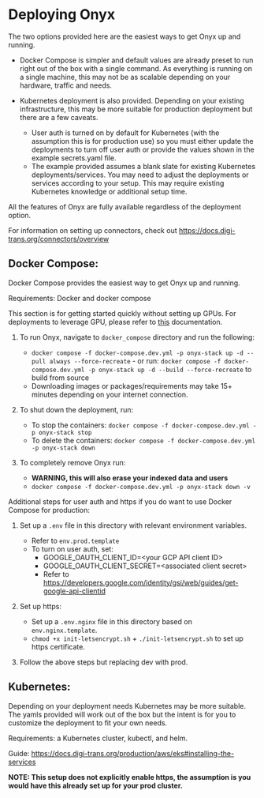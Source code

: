 <!-- ONYX_METADATA={"link": "https://github.com/digitranslab/onyx/blob/main/deployment/README.md"} -->

# Deploying Onyx

The two options provided here are the easiest ways to get Onyx up and running.

- Docker Compose is simpler and default values are already preset to run right out of the box with a single command.
  As everything is running on a single machine, this may not be as scalable depending on your hardware, traffic and needs.

- Kubernetes deployment is also provided. Depending on your existing infrastructure, this may be more suitable for
  production deployment but there are a few caveats.
  - User auth is turned on by default for Kubernetes (with the assumption this is for production use)
    so you must either update the deployments to turn off user auth or provide the values shown in the example
    secrets.yaml file.
  - The example provided assumes a blank slate for existing Kubernetes deployments/services. You may need to adjust the
    deployments or services according to your setup. This may require existing Kubernetes knowledge or additional
    setup time.

All the features of Onyx are fully available regardless of the deployment option.

For information on setting up connectors, check out https://docs.digi-trans.org/connectors/overview

## Docker Compose:

Docker Compose provides the easiest way to get Onyx up and running.

Requirements: Docker and docker compose

This section is for getting started quickly without setting up GPUs. For deployments to leverage GPU, please refer to [this](https://github.com/digitranslab/onyx/blob/main/deployment/docker_compose/README.md) documentation.

1. To run Onyx, navigate to `docker_compose` directory and run the following:

   - `docker compose -f docker-compose.dev.yml -p onyx-stack up -d --pull always --force-recreate` - or run: `docker compose -f docker-compose.dev.yml -p onyx-stack up -d --build --force-recreate`
     to build from source
   - Downloading images or packages/requirements may take 15+ minutes depending on your internet connection.

2. To shut down the deployment, run:

   - To stop the containers: `docker compose -f docker-compose.dev.yml -p onyx-stack stop`
   - To delete the containers: `docker compose -f docker-compose.dev.yml -p onyx-stack down`

3. To completely remove Onyx run:
   - **WARNING, this will also erase your indexed data and users**
   - `docker compose -f docker-compose.dev.yml -p onyx-stack down -v`

Additional steps for user auth and https if you do want to use Docker Compose for production:

1. Set up a `.env` file in this directory with relevant environment variables.

   - Refer to `env.prod.template`
   - To turn on user auth, set:
     - GOOGLE_OAUTH_CLIENT_ID=\<your GCP API client ID\>
     - GOOGLE_OAUTH_CLIENT_SECRET=\<associated client secret\>
     - Refer to https://developers.google.com/identity/gsi/web/guides/get-google-api-clientid

2. Set up https:

   - Set up a `.env.nginx` file in this directory based on `env.nginx.template`.
   - `chmod +x init-letsencrypt.sh` + `./init-letsencrypt.sh` to set up https certificate.

3. Follow the above steps but replacing dev with prod.

## Kubernetes:

Depending on your deployment needs Kubernetes may be more suitable. The yamls provided will work out of the box but the
intent is for you to customize the deployment to fit your own needs. 

Requirements: a Kubernetes cluster, kubectl, and helm.

Guide: https://docs.digi-trans.org/production/aws/eks#installing-the-services

**NOTE: This setup does not explicitly enable https, the assumption is you would have this already set up for your
prod cluster.**
